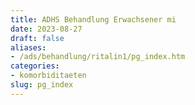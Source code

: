 ```yaml
---
title: ADHS Behandlung Erwachsener mi
date: 2023-08-27
draft: false
aliases:
- /ads/behandlung/ritalin1/pg_index.htm
categories:
- komorbiditaeten
slug: pg_index
---
```



